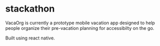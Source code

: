 # stackathon

VacaOrg is currently a prototype mobile vacation app designed to help people organize their pre-vacation planning for accessibilty on the go.  

Built using react native.
